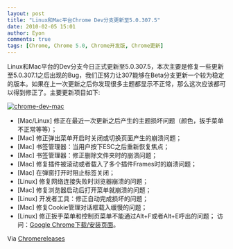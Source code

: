 ```yaml
---
layout: post
title: "Linux和Mac平台Chrome Dev分支更新至5.0.307.5"
date: 2010-02-05 15:01
author: Eyon
comments: true
tags: [Chrome, Chrome 5.0, Chrome开发版, Chrome更新]
---
```

Linux和Mac平台的Dev分支今日正式更新至5.0.307.5，本次主要是修复一些更新至5.0.307.1之后出现的Bug，我们正努力让307能够在Beta分支更新一个较为稳定的版本。如果在上一次更新之后你发现很多主题都显示不正常，那么这次应该都可以得到修正了。主要更新项目如下:

<a href="http://img.chromi.org/2010/02/chrome-dev-mac.png">![](http://img.chromi.org/2010/02/chrome-dev-mac.png "chrome-dev-mac")</a>



*   [Mac/Linux] 修正在最近一次更新之后产生的主题损坏问题（颜色，扳手菜单不正常等等）；
*   [Mac] 修正弹出菜单开启时关闭或切换页面产生的崩溃问题；
*   [Mac] 书签管理器：当用户按下ESC之后重新恢复焦点；
*   [Mac] 书签管理器：修正删除文件夹时的崩溃问题；
*   [Mac] 修复插件被滚动或者载入了多个插件Frames时的崩溃问题；
*   [Mac] 在弹窗打开时阻止标签关闭；
*   [Linux] 修复网络连接失败时浏览器崩溃的问题；
*   [Mac] 修复浏览器启动后打开菜单就崩溃的问题；
*   [Linux] 开发者工具：修正自动完成损坏的问题；
*   [Mac] 修复Cookie管理对话框载入缓慢的问题；
*   [Linux] 修正扳手菜单和控制页菜单不能通过Alt+F或者Alt+E呼出的问题；
访问：[Google Chrome下载/安装页面](http://www.chromi.org/chromedownload)。

Via [Chromereleases](http://googlechromereleases.blogspot.com/2010/02/dev-channel-update_04.html)
